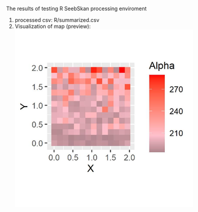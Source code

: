 The results of testing R SeebSkan processing enviroment
1. processed csv: R/summarized.csv
2. Visualization of map (preview): 
![no image? it is Your problem](SS_Preview.jpg)
